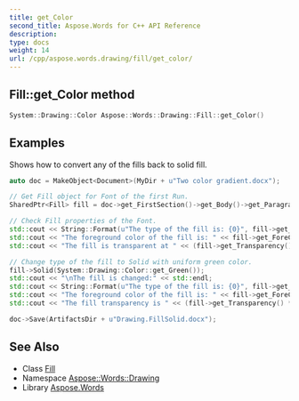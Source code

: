 ```yaml
---
title: get_Color
second_title: Aspose.Words for C++ API Reference
description: 
type: docs
weight: 14
url: /cpp/aspose.words.drawing/fill/get_color/
---
```

## Fill::get_Color method




```cpp
System::Drawing::Color Aspose::Words::Drawing::Fill::get_Color()
```


## Examples



Shows how to convert any of the fills back to solid fill. 
```cpp
auto doc = MakeObject<Document>(MyDir + u"Two color gradient.docx");

// Get Fill object for Font of the first Run.
SharedPtr<Fill> fill = doc->get_FirstSection()->get_Body()->get_Paragraphs()->idx_get(0)->get_Runs()->idx_get(0)->get_Font()->get_Fill();

// Check Fill properties of the Font.
std::cout << String::Format(u"The type of the fill is: {0}", fill->get_FillType()) << std::endl;
std::cout << "The foreground color of the fill is: " << fill->get_ForeColor() << std::endl;
std::cout << "The fill is transparent at " << (fill->get_Transparency() * 100) << "%" << std::endl;

// Change type of the fill to Solid with uniform green color.
fill->Solid(System::Drawing::Color::get_Green());
std::cout << "\nThe fill is changed:" << std::endl;
std::cout << String::Format(u"The type of the fill is: {0}", fill->get_FillType()) << std::endl;
std::cout << "The foreground color of the fill is: " << fill->get_ForeColor() << std::endl;
std::cout << "The fill transparency is " << (fill->get_Transparency() * 100) << "%" << std::endl;

doc->Save(ArtifactsDir + u"Drawing.FillSolid.docx");
```

## See Also

* Class [Fill](../)
* Namespace [Aspose::Words::Drawing](../../)
* Library [Aspose.Words](../../../)
